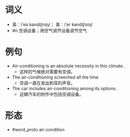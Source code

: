 # 词义
- 英：/ˈeə kəndɪʃnɪŋ/； 美：/ˈer kəndɪʃnɪŋ/
- #n 空调设备；用空气调节设备调节空气
# 例句
- Air-conditioning is an absolute necessity in this climate .
	- 这样的气候绝对需要有空调。
- The air-conditioning screeched all the time
	- 空调一直在发出刺耳的声音。
- The car includes air-conditioning among its options .
	- 这辆汽车的附件中包括空调设备。
# 形态
- #word_proto air-condition

